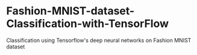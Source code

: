 # Fashion-MNIST-dataset-Classification-with-TensorFlow
Classification using Tensorflow's deep neural networks on Fashion MNIST dataset
